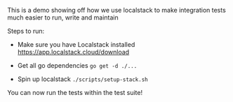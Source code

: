 This is a demo showing off how we use localstack to make integration tests much easier to run, write and maintain

Steps to run:
- Make sure you have Localstack installed https://app.localstack.cloud/download

- Get all go dependencies
`go get -d ./...`

- Spin up localstack
`./scripts/setup-stack.sh`

You can now run the tests within the test suite!